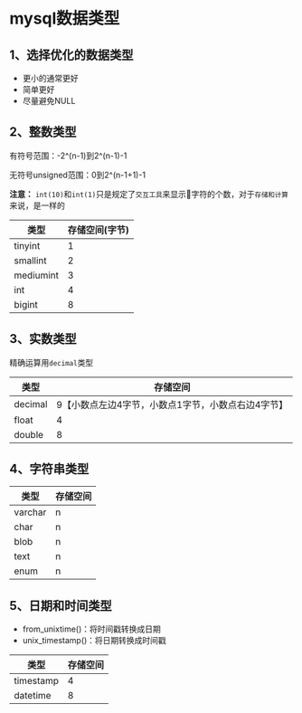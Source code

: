 # mysql数据类型

## 1、选择优化的数据类型

- 更小的通常更好
- 简单更好
- 尽量避免NULL

## 2、整数类型

有符号范围：-2^(n-1)到2^(n-1)-1

无符号unsigned范围：0到2^(n-1+1)-1

**注意：** `int(10)`和`int(1)`只是规定了`交互工具`来显示字符的个数，对于`存储和计算`来说，是一样的

|类型|存储空间(字节)|
|-|-|
|tinyint|1|
|smallint|2|
|mediumint|3|
|int|4|
|bigint|8|

## 3、实数类型

精确运算用`decimal`类型

|类型|存储空间|
|-|-|
|decimal|9【小数点左边4字节，小数点1字节，小数点右边4字节】|
|float|4|
|double|8|

## 4、字符串类型

|类型|存储空间|
|-|-|
|varchar|n|
|char|n|
|blob|n|
|text|n|
|enum|n|

## 5、日期和时间类型

- from_unixtime()：将时间戳转换成日期
- unix_timestamp()：将日期转换成时间戳

|类型|存储空间|
|-|-|
|timestamp|4|
|datetime|8|
